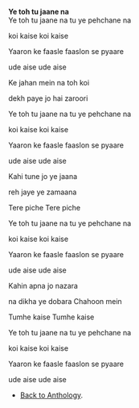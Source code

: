 **Ye toh tu jaane na**  
Ye toh tu jaane na
tu ye pehchane na

koi kaise
koi kaise

Yaaron ke faasle
faaslon se pyaare

ude aise
ude aise

Ke jahan mein
na toh koi

dekh paye
jo hai zaroori

Ye toh tu jaane na
tu ye pehchane na

koi kaise
koi kaise

Yaaron ke faasle
faaslon se pyaare

ude aise
ude aise

Kahi tune
jo ye jaana

reh jaye
ye zamaana

Tere piche
Tere piche

Ye toh tu jaane na
tu ye pehchane na

koi kaise
koi kaise

Yaaron ke faasle
faaslon se pyaare

ude aise
ude aise

Kahin apna
jo nazara

na dikha
ye dobara
Chahoon mein

Tumhe kaise
Tumhe kaise

Ye toh tu jaane na
tu ye pehchane na

koi kaise
koi kaise

Yaaron ke faasle
faaslon se pyaare

ude aise
ude aise

- <a href="https://kushalsamant.github.io/anthology.html">Back to Anthology</a>.  